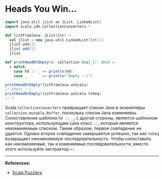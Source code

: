 # Heads You Win...

```scala
import java.util.{List as JList, LinkedList}
import scala.jdk.CollectionConverters.*

def listFromJava: JList[Int] =
  val jlist = new java.util.LinkedList[Int]()
  jlist.add(1)
  jlist.add(2)
  jlist

def printHeadOrEmpty(s: collection.Seq[_]): Unit =
  s match
    case hd :: _ => println(hd)
    case _       => println("Empty :-(")

printHeadOrEmpty(listFromJava.asScala)
// Empty :-(
printHeadOrEmpty(listFromJava.asScala.toSeq)
// 1
```

Scala `CollectionConverters` превращает списки Java 
в экземпляры `collection.mutable.Buffer`, поскольку списки Java изменяемы. 
Сопоставление шаблона `hd :: _`, с другой стороны, является шаблоном конструктора, 
использующим case класс `::`, который является неизменяемым списком. 
Таким образом, первое совпадение не удается. 
Однако второе совпадение завершается успешно, так как `toSeq` возвращает неизменяемую последовательность. 
Чтобы сопоставить как неизменяемые, так и изменяемые последовательности, вместо этого используйте экстрактор `+:`.


---

**References:**
- [Scala Puzzlers](https://scalapuzzlers.com/index.html#pzzlr-061)
